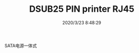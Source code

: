 ﻿---
layout: post 
title: DSUB25 PIN printer RJ45
tags: 
categories: wire-harness
overview: 
series: 
part_number: KR12
thumb_img: static/202003/278-thumb-20200323165131.jpg
small_img: static/202003/278-20200323165131.jpg
date: 2020/3/23 8:48:29
---


SATA电源一体式
